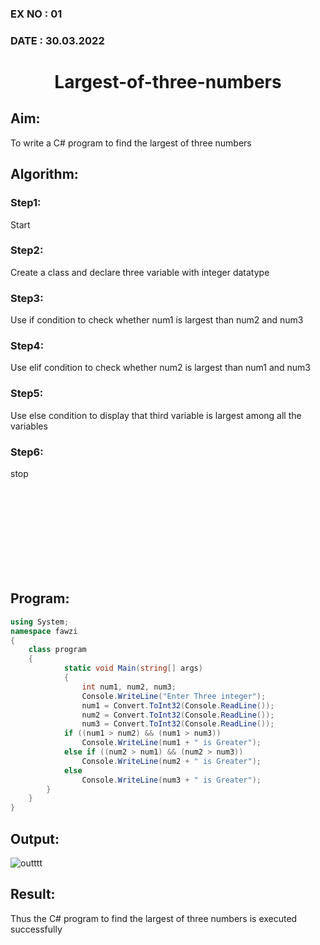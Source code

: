 ### EX NO : 01
### DATE  : 30.03.2022
# <p align="center"> Largest-of-three-numbers </p>

## Aim:
To write a C# program to find the largest of three numbers

## Algorithm:
### Step1: 
Start
### Step2:
Create a class and declare three variable with integer datatype
### Step3:
Use if condition to check whether num1 is largest than num2 and num3
### Step4:
Use elif condition to check whether num2 is largest than num1 and num3
### Step5:
Use else condition to display that third variable is largest among all the variables
### Step6:
stop

<br/><br/><br/><br/><br/><br/><br/><br/>

## Program:
```c#
using System;
namespace fawzi
{
    class program
    {
            static void Main(string[] args)
            {
                int num1, num2, num3;
                Console.WriteLine("Enter Three integer");
                num1 = Convert.ToInt32(Console.ReadLine());
                num2 = Convert.ToInt32(Console.ReadLine());
                num3 = Convert.ToInt32(Console.ReadLine());
            if ((num1 > num2) && (num1 > num3))
                Console.WriteLine(num1 + " is Greater");
            else if ((num2 > num1) && (num2 > num3))
                Console.WriteLine(num2 + " is Greater");
            else
                Console.WriteLine(num3 + " is Greater");
        }
    }
}
```
## Output:

![outttt](https://user-images.githubusercontent.com/75235022/175532590-5434132a-10f3-4557-8a9e-e9f4871d21dc.png)



## Result:
Thus the C# program to find the largest of three numbers is executed successfully

